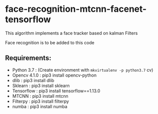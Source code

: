 # face-recognition-mtcnn-facenet-tensorflow

This algorithm implements a face tracker based on kalman Filters

Face recognition is to be added to this code

## Requirements:
 - Python 3.7 : (Create environment with `mkvirtualenv -p python3.7` cv)
 - Opencv 4.1.0 : pip3 install opencv-python
 - dlib : pip3 install dlib
 - Sklearn : pip3 install sklearn
 - Tensorflow : pip3 install tensorflow==1.13.0
 - MTCNN : pip3 install mtcnn
 - Filterpy : pip3 install filterpy
 - numba : pip3 install numba
